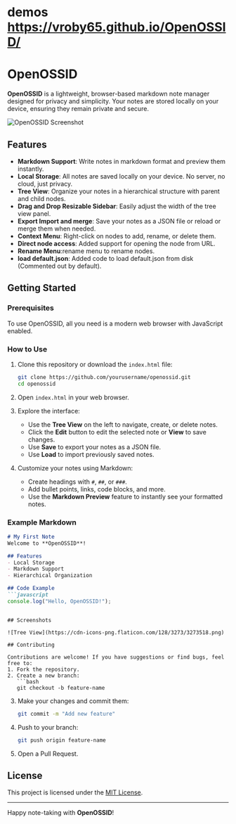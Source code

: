 # demos  https://vroby65.github.io/OpenOSSID/



# OpenOSSID

**OpenOSSID** is a lightweight, browser-based markdown note manager designed for privacy and simplicity. Your notes are stored locally on your device, ensuring they remain private and secure.

![OpenOSSID Screenshot](https://cdn-icons-png.flaticon.com/128/3273/3273518.png)

## Features

- **Markdown Support**: Write notes in markdown format and preview them instantly.
- **Local Storage**: All notes are saved locally on your device. No server, no cloud, just privacy.
- **Tree View**: Organize your notes in a hierarchical structure with parent and child nodes.
- **Drag and Drop Resizable Sidebar**: Easily adjust the width of the tree view panel.
- **Export Import and merge**: Save your notes as a JSON file or reload or merge them when needed.
- **Context Menu**: Right-click on nodes to add, rename, or delete them.
- **Direct node access**: Added support for opening the node from URL.
- **Rename Menu**:rename menu to rename nodes.
- **load default.json**: Added code to load default.json from disk (Commented out by default).

## Getting Started

### Prerequisites

To use OpenOSSID, all you need is a modern web browser with JavaScript enabled.

### How to Use

1. Clone this repository or download the `index.html` file:
   ```bash
   git clone https://github.com/yourusername/openossid.git
   cd openossid
   ```
2. Open `index.html` in your web browser.

3. Explore the interface:
   - Use the **Tree View** on the left to navigate, create, or delete notes.
   - Click the **Edit** button to edit the selected note or **View** to save changes.
   - Use **Save** to export your notes as a JSON file.
   - Use **Load** to import previously saved notes.

4. Customize your notes using Markdown:
   - Create headings with `#`, `##`, or `###`.
   - Add bullet points, links, code blocks, and more.
   - Use the **Markdown Preview** feature to instantly see your formatted notes.

### Example Markdown

```markdown
# My First Note
Welcome to **OpenOSSID**!

## Features
- Local Storage
- Markdown Support
- Hierarchical Organization

## Code Example
```javascript
console.log("Hello, OpenOSSID!");
```
```

## Screenshots

![Tree View](https://cdn-icons-png.flaticon.com/128/3273/3273518.png)

## Contributing

Contributions are welcome! If you have suggestions or find bugs, feel free to:
1. Fork the repository.
2. Create a new branch:
   ```bash
   git checkout -b feature-name
   ```
3. Make your changes and commit them:
   ```bash
   git commit -m "Add new feature"
   ```
4. Push to your branch:
   ```bash
   git push origin feature-name
   ```
5. Open a Pull Request.

## License

This project is licensed under the [MIT License](LICENSE).

---

Happy note-taking with **OpenOSSID**!

